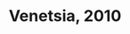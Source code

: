 ---
title: Venetsia, 2010
layout: image
categories: [taulut]
box-image: taulut/Venetsia-2010-kuutio.jpg
image: taulut/Venetsia-2010.jpg
hide_title_on_box: true
lightbox_title: Venetsia 2010, myyty
---